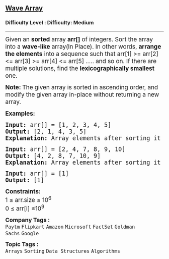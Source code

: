 <h2><a href="https://www.geeksforgeeks.org/problems/wave-array-1587115621/1?page=3&company=Amazon&difficulty=Medium,Hard&sortBy=submissions">Wave Array</a></h2><h3>Difficulty Level : Difficulty: Medium</h3><hr><div class="problems_problem_content__Xm_eO"><p><span style="font-size: 14pt;">Given an <strong>s</strong><strong>orted</strong> array <strong>arr[]</strong> of integers. Sort the array into a <strong>wave-like</strong> array(In Place). In other words, <strong>arrange the elements</strong> into a sequence such that arr[1] &gt;= arr[2] &lt;= arr[3] &gt;= arr[4] &lt;= arr[5] ..... and so on. If there are multiple solutions, find the <strong>lexicographically smallest</strong> one.</span></p>
<p><span style="font-size: 14pt;"><strong>Note: </strong>The given array is sorted in ascending order, and modify the given array in-place without returning a new array.</span></p>
<p><span style="font-size: 14pt;"><strong>Examples:</strong></span></p>
<pre><span style="font-size: 14pt;"><strong>Input: </strong>arr[] = [1, 2, 3, 4, 5]
<strong>Output: </strong>[2, 1, 4, 3, 5]<strong>
Explanation: </strong>Array elements after sorting it in the waveform are 2, 1, 4, 3, 5.</span></pre>
<pre><span style="font-size: 14pt;"><strong>Input: </strong>arr[] = [2, 4, 7, 8, 9, 10]
<strong>Output: </strong>[4, 2, 8, 7, 10, 9]<strong>
Explanation: </strong>Array elements after sorting it in the waveform are 4, 2, 8, 7, 10, 9.<br></span></pre>
<pre><span style="font-size: 14pt;"><strong>Input:</strong> arr[] = [1]<br><strong>Output:</strong> [1]</span></pre>
<p><span style="font-size: 14pt;"><strong>Constraints:</strong><br>1 ≤ arr.size ≤ 10<sup>6</sup><br>0 ≤ arr[i] ≤10<sup>9</sup></span></p></div><p><span style=font-size:18px><strong>Company Tags : </strong><br><code>Paytm</code>&nbsp;<code>Flipkart</code>&nbsp;<code>Amazon</code>&nbsp;<code>Microsoft</code>&nbsp;<code>FactSet</code>&nbsp;<code>Goldman Sachs</code>&nbsp;<code>Google</code>&nbsp;<br><p><span style=font-size:18px><strong>Topic Tags : </strong><br><code>Arrays</code>&nbsp;<code>Sorting</code>&nbsp;<code>Data Structures</code>&nbsp;<code>Algorithms</code>&nbsp;